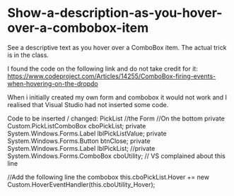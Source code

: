 # Show-a-description-as-you-hover-over-a-combobox-item
See a descriptive text as you hover over a ComboBox item. The actual trick is in the class.

I found the code on the following link and do not take credit for it:
https://www.codeproject.com/Articles/14255/ComboBox-firing-events-when-hovering-on-the-dropdo

When i initially created my own form and combobox it would not work and I realised that Visual Studio had not inserted some code.

Code to be inserted / changed:
PickList //the Form
//On the bottom
   private Custom.PickListComboBox cboPickList;
   private System.Windows.Forms.Label lblPickListValue;
   private System.Windows.Forms.Button btnClose;
   private System.Windows.Forms.Label lblPickList;
   //private System.Windows.Forms.ComboBox cboUtility; // VS complained about this line 

//Add the following line the combobox
  this.cboPickList.Hover += new Custom.HoverEventHandler(this.cboUtility_Hover);
